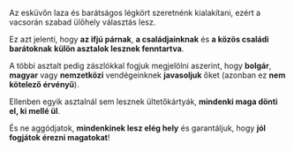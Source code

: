 Az esküvőn laza és barátságos légkört szeretnénk kialakítani, ezért a vacsorán szabad ülőhely választás lesz.

Ez azt jelenti, hogy **az ifjú párnak**, **a családjainknak** és **a közös családi barátoknak** **külön asztalok lesznek fenntartva**.

A többi asztalt pedig zászlókkal fogjuk megjelölni aszerint, hogy **bolgár**, **magyar** vagy **nemzetközi** vendégeinknek **javasoljuk** őket (azonban ez **nem kötelező érvényű**).

Ellenben egyik asztalnál sem lesznek ültetőkártyák, **mindenki maga dönti el, ki mellé ül**.

És ne aggódjatok, **mindenkinek lesz elég hely** és garantáljuk, hogy **jól fogjátok érezni magatokat**!
